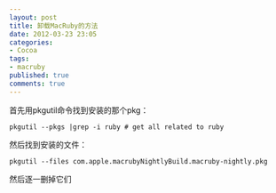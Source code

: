 ```yaml
---
layout: post
title: 卸载MacRuby的方法
date: 2012-03-23 23:05
categories:
- Cocoa
tags:
- macruby
published: true
comments: true
---
```

首先用pkgutil命令找到安装的那个pkg：

    pkgutil --pkgs |grep -i ruby # get all related to ruby

然后找到安装的文件：

    pkgutil --files com.apple.macrubyNightlyBuild.macruby-nightly.pkg
    
然后逐一删掉它们
